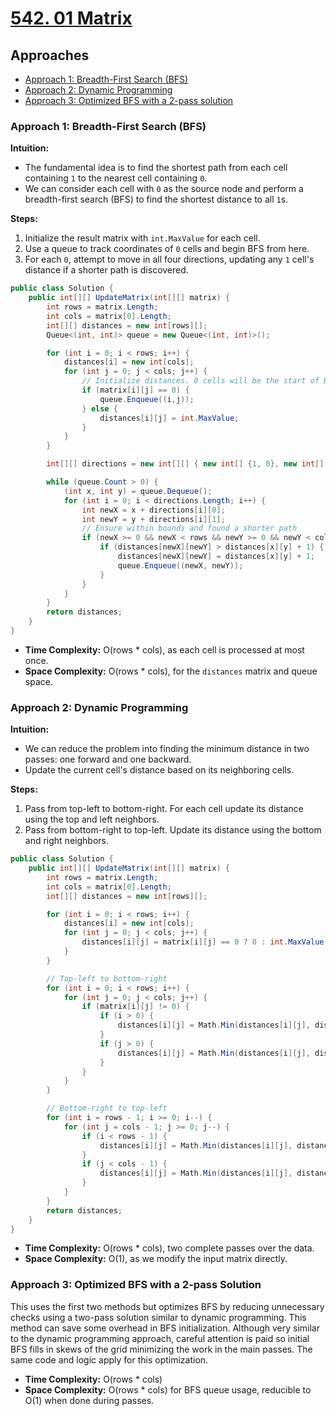 # [542. 01 Matrix](https://leetcode.com/problems/01-matrix/)

## Approaches
- [Approach 1: Breadth-First Search (BFS)](#approach-1-bfs)
- [Approach 2: Dynamic Programming](#approach-2-dp)
- [Approach 3: Optimized BFS with a 2-pass solution](#approach-3-optimized-bfs)

### Approach 1: Breadth-First Search (BFS)

**Intuition:**
  - The fundamental idea is to find the shortest path from each cell containing `1` to the nearest cell containing `0`.
  - We can consider each cell with `0` as the source node and perform a breadth-first search (BFS) to find the shortest distance to all `1`s.

**Steps:**
1. Initialize the result matrix with `int.MaxValue` for each cell.
2. Use a queue to track coordinates of `0` cells and begin BFS from here.
3. For each `0`, attempt to move in all four directions, updating any `1` cell's distance if a shorter path is discovered.

```csharp
public class Solution {
    public int[][] UpdateMatrix(int[][] matrix) {
        int rows = matrix.Length;
        int cols = matrix[0].Length;
        int[][] distances = new int[rows][];
        Queue<(int, int)> queue = new Queue<(int, int)>();

        for (int i = 0; i < rows; i++) {
            distances[i] = new int[cols];
            for (int j = 0; j < cols; j++) {
                // Initialize distances. 0 cells will be the start of BFS.
                if (matrix[i][j] == 0) {
                    queue.Enqueue((i,j));
                } else {
                    distances[i][j] = int.MaxValue;
                }
            }
        }

        int[][] directions = new int[][] { new int[] {1, 0}, new int[] {-1, 0}, new int[] {0, 1}, new int[] {0, -1} };

        while (queue.Count > 0) {
            (int x, int y) = queue.Dequeue();
            for (int i = 0; i < directions.Length; i++) {
                int newX = x + directions[i][0];
                int newY = y + directions[i][1];
                // Ensure within bounds and found a shorter path
                if (newX >= 0 && newX < rows && newY >= 0 && newY < cols) {
                    if (distances[newX][newY] > distances[x][y] + 1) {
                        distances[newX][newY] = distances[x][y] + 1;
                        queue.Enqueue((newX, newY));
                    }
                }
            }
        }
        return distances;
    }
}
```

- **Time Complexity:** O(rows * cols), as each cell is processed at most once.
- **Space Complexity:** O(rows * cols), for the `distances` matrix and queue space.

### Approach 2: Dynamic Programming

**Intuition:**
  - We can reduce the problem into finding the minimum distance in two passes: one forward and one backward.
  - Update the current cell's distance based on its neighboring cells.

**Steps:**
1. Pass from top-left to bottom-right. For each cell update its distance using the top and left neighbors.
2. Pass from bottom-right to top-left. Update its distance using the bottom and right neighbors.

```csharp
public class Solution {
    public int[][] UpdateMatrix(int[][] matrix) {
        int rows = matrix.Length;
        int cols = matrix[0].Length;
        int[][] distances = new int[rows][];

        for (int i = 0; i < rows; i++) {
            distances[i] = new int[cols];
            for (int j = 0; j < cols; j++) {
                distances[i][j] = matrix[i][j] == 0 ? 0 : int.MaxValue - 100000; // Avoid overflow in addition
            }
        }

        // Top-left to bottom-right
        for (int i = 0; i < rows; i++) {
            for (int j = 0; j < cols; j++) {
                if (matrix[i][j] != 0) {
                    if (i > 0) {
                        distances[i][j] = Math.Min(distances[i][j], distances[i-1][j] + 1);
                    }
                    if (j > 0) {
                        distances[i][j] = Math.Min(distances[i][j], distances[i][j-1] + 1);
                    }
                }
            }
        }

        // Bottom-right to top-left
        for (int i = rows - 1; i >= 0; i--) {
            for (int j = cols - 1; j >= 0; j--) {
                if (i < rows - 1) {
                    distances[i][j] = Math.Min(distances[i][j], distances[i+1][j] + 1);
                }
                if (j < cols - 1) {
                    distances[i][j] = Math.Min(distances[i][j], distances[i][j+1] + 1);
                }
            }
        }
        return distances;
    }
}
```

- **Time Complexity:** O(rows * cols), two complete passes over the data.
- **Space Complexity:** O(1), as we modify the input matrix directly.

### Approach 3: Optimized BFS with a 2-pass Solution

This uses the first two methods but optimizes BFS by reducing unnecessary checks using a two-pass solution similar to dynamic programming. This method can save some overhead in BFS initialization. Although very similar to the dynamic programming approach, careful attention is paid so initial BFS fills in skews of the grid minimizing the work in the main passes. The same code and logic apply for this optimization.

- **Time Complexity:** O(rows * cols)
- **Space Complexity:** O(rows * cols) for BFS queue usage, reducible to O(1) when done during passes.

